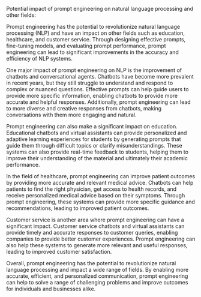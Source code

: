 Potential impact of prompt engineering on natural language processing and other fields:

Prompt engineering has the potential to revolutionize natural language processing (NLP) and have an impact on other fields such as education, healthcare, and customer service. Through designing effective prompts, fine-tuning models, and evaluating prompt performance, prompt engineering can lead to significant improvements in the accuracy and efficiency of NLP systems.

One major impact of prompt engineering on NLP is the improvement of chatbots and conversational agents. Chatbots have become more prevalent in recent years, but they still struggle to understand and respond to complex or nuanced questions. Effective prompts can help guide users to provide more specific information, enabling chatbots to provide more accurate and helpful responses. Additionally, prompt engineering can lead to more diverse and creative responses from chatbots, making conversations with them more engaging and natural.

Prompt engineering can also make a significant impact on education. Educational chatbots and virtual assistants can provide personalized and adaptive learning experiences for students by generating prompts that guide them through difficult topics or clarify misunderstandings. These systems can also provide real-time feedback to students, helping them to improve their understanding of the material and ultimately their academic performance.

In the field of healthcare, prompt engineering can improve patient outcomes by providing more accurate and relevant medical advice. Chatbots can help patients to find the right physician, get access to health records, and receive personalized medical advice based on their symptoms. Through prompt engineering, these systems can provide more specific guidance and recommendations, leading to improved patient outcomes.

Customer service is another area where prompt engineering can have a significant impact. Customer service chatbots and virtual assistants can provide timely and accurate responses to customer queries, enabling companies to provide better customer experiences. Prompt engineering can also help these systems to generate more relevant and useful responses, leading to improved customer satisfaction.

Overall, prompt engineering has the potential to revolutionize natural language processing and impact a wide range of fields. By enabling more accurate, efficient, and personalized communication, prompt engineering can help to solve a range of challenging problems and improve outcomes for individuals and businesses alike.